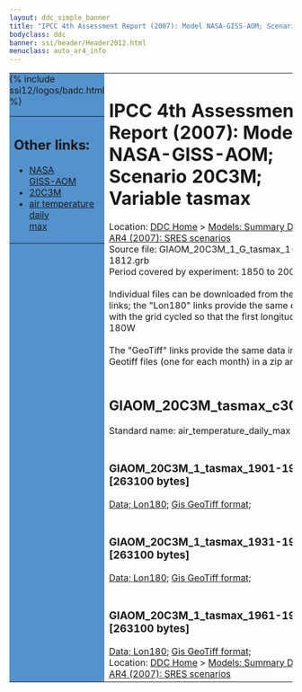 ```yaml
---
layout: ddc_simple_banner
title: "IPCC 4th Assessment Report (2007): Model NASA-GISS-AOM; Scenario 20C3M; Variable tasmax"
bodyclass: ddc
banner: ssi/header/Header2012.html
menuclass: auto_ar4_info
---
```



<table width="100%" border="0" cellspacing="0" cellpadding="0" style="border-collapse: collapse;">
<tr style="margin:0;padding:0;border:0;">
<td style="margin:0;padding:0;border:0;height:1pt;width:150pt;background:#5492CD;" valign="top" >

<div id="lh-col2" class="auto_ar4_info">
<table class="menumain" bgcolor="#5492CD" cellspacing="0" width="100%" border="0">
<tr><td>
<h2> Other links:</h2>
<ul>
<li><a href="/auto/ar4/model-NASA-GISS-AOM.html">NASA<br/>GISS-AOM</a></li>
<li><a href="/auto/ar4/scenario-20C3M.html">20C3M</a></li>
<li><a href="/auto/ar4/var-air_temperature_daily_max.html">air temperature daily<br/> max</a></li>
</ul>
</td></tr>
{% include ssi12/logos/badc.html %}
</table>
</div>
</td>
<td><h1>IPCC 4th Assessment Report (2007): Model NASA-GISS-AOM; Scenario 20C3M; Variable tasmax</h1>

<!-- Breadcrumb1 -->
<div id="breadcrumb1" align="left">
Location: <a href="/index.html">DDC Home</a> > <a href="/sim/gcm_clim/">Models: Summary Data</a>
> <a href="/sim/gcm_clim/SRES_AR4/index.html">AR4 (2007): SRES scenarios</a>
</div>
<!-- End of Breadcrumb1 -->Source file: GIAOM_20C3M_1_G_tasmax_1-1812.grb
<br/>
Period covered by experiment: 1850 to 2000<br/>
<br/>Individual files can be downloaded from the "data" links; the "Lon180" links provide the same data
         with the grid cycled so that the first longitude is 180W<br/>
<br/>The "GeoTiff" links provide the same data in 12 Geotiff files (one for each month)
          in a zip archive<br/>
<br/><h2>GIAOM_20C3M_tasmax_c30a.tar</h2>
Standard name: air_temperature_daily_max<br>
<br/><h3>GIAOM_20C3M_1_tasmax_1901-1930.nc [263100 bytes]</h3>
<a href="/cgi-bin/downl/ar4_nc/tasmax/GIAOM_20C3M_1_tasmax_1901-1930.nc">Data; </a><a href="/cgi-bin/downl/ar4_nc/tasmax/GIAOM_20C3M_1_tasmax_1901-1930.cyto180.nc"> Lon180</a>; <a href="/cgi-bin/downl/ar4_tif/tasmax/GIAOM_20C3M_1_tasmax_1901-1930.zip">Gis GeoTiff format; </a><br/>
<br/><h3>GIAOM_20C3M_1_tasmax_1931-1960.nc [263100 bytes]</h3>
<a href="/cgi-bin/downl/ar4_nc/tasmax/GIAOM_20C3M_1_tasmax_1931-1960.nc">Data; </a><a href="/cgi-bin/downl/ar4_nc/tasmax/GIAOM_20C3M_1_tasmax_1931-1960.cyto180.nc"> Lon180</a>; <a href="/cgi-bin/downl/ar4_tif/tasmax/GIAOM_20C3M_1_tasmax_1931-1960.zip">Gis GeoTiff format; </a><br/>
<br/><h3>GIAOM_20C3M_1_tasmax_1961-1990.nc [263100 bytes]</h3>
<a href="/cgi-bin/downl/ar4_nc/tasmax/GIAOM_20C3M_1_tasmax_1961-1990.nc">Data; </a><a href="/cgi-bin/downl/ar4_nc/tasmax/GIAOM_20C3M_1_tasmax_1961-1990.cyto180.nc"> Lon180</a>; <a href="/cgi-bin/downl/ar4_tif/tasmax/GIAOM_20C3M_1_tasmax_1961-1990.zip">Gis GeoTiff format; </a><br/>
<!-- Breadcrumb2 -->
<div id="breadcrumb2" align="left">
Location: <a href="/index.html">DDC Home</a> > <a href="/sim/gcm_clim/">Models: Summary Data</a>
> <a href="/sim/gcm_clim/SRES_AR4/index.html">AR4 (2007): SRES scenarios</a>
</div>
<!-- End of Breadcrumb2 --></td></tr></table>
